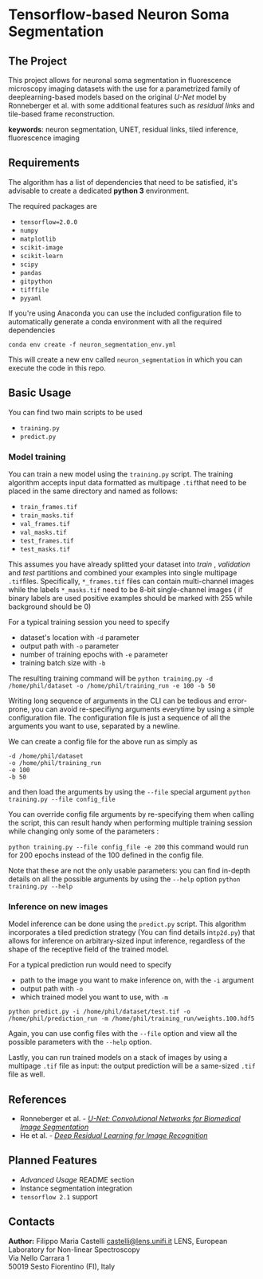 ﻿# Tensorflow-based Neuron Soma Segmentation
## The Project
This project allows for neuronal soma segmentation in fluorescence microscopy imaging datasets with the use for a parametrized family of deeplearning-based models based on the original *U-Net* model by Ronneberger et al. with some additional features such as *residual links* and tile-based frame reconstruction.

**keywords**: neuron segmentation, UNET, residual links, tiled inference, fluorescence imaging

## Requirements
The algorithm has a list of dependencies that need to be satisfied, it's advisable to create a dedicated **python 3** environment.

The required packages are
- `tensorflow=2.0.0`
- `numpy`
- `matplotlib`
- `scikit-image`
- `scikit-learn`
- `scipy`
- `pandas`
- `gitpython`
- `tifffile`
- `pyyaml`

If you're using Anaconda you can use the included configuration file to automatically generate a  conda environment with all the required dependencies

`conda env create -f neuron_segmentation_env.yml`

This will create a new env called `neuron_segmentation` in which you can execute the code in this repo.

## Basic Usage
You can find two main scripts to be used
- `training.py`
- `predict.py`
### Model training
 You can train a new model using the `training.py` script.
 The training algorithm accepts input data formatted as multipage `.tif`that need to be placed in the same directory and named as follows:
 - `train_frames.tif`
 - `train_masks.tif`
 - `val_frames.tif`
 - `val_masks.tif`
 - `test_frames.tif`
 - `test_masks.tif`
 
  This assumes you have already splitted your dataset into *train* , *validation* and *test* partitions and combined your examples into single multipage `.tif`files.
  Specifically, `*_frames.tif` files can contain multi-channel images while the labels `*_masks.tif` need to be 8-bit single-channel images ( if binary labels are used positive examples should be marked with 255 while background should be 0)

For a typical training session you need to specify 
- dataset's location with `-d` parameter
- output path with `-o` parameter 
- number of training epochs with `-e` parameter
- training batch size with `-b`

 The resulting training command will be
`python training.py -d /home/phil/dataset -o /home/phil/training_run -e 100 -b 50`

Writing long sequence of arguments in the CLI can be tedious and error-prone, you can avoid re-specifiyng arguments everytime by using a simple configuration file.
The configuration file is just a sequence of all the arguments you want to use, separated by a newline.

We can create a config file for the above run as simply as
```
-d /home/phil/dataset
-o /home/phil/training_run
-e 100
-b 50
```
and then load the arguments by using the `--file` special argument
`python training.py --file config_file`

You can override config file arguments by re-specifying them when calling the script, this can result handy when performing multiple training session while changing only some of the parameters :

`python training.py --file config_file -e 200`
this command would run for 200 epochs instead of the 100 defined in the config file. 


Note that these are not the only usable parameters: you can find in-depth details on all the possible arguments by using the `--help` option
`python training.py --help`

### Inference on new images
Model inference can be done using the `predict.py` script.
This algorithm incorporates a tiled prediction strategy (You can find details in`tp2d.py`) that allows for inference on arbitrary-sized input inference, regardless of the shape of the receptive field of the trained model.

For a typical prediction run would need to specify
- path to the image you want to make inference on, with the `-i` argument
- output path with `-o`
- which trained model you want to use, with `-m`

`python predict.py -i /home/phil/dataset/test.tif -o /home/phil/prediction_run -m /home/phil/training_run/weights.100.hdf5`

Again, you can use config files with the `--file` option and view all the possible parameters with the `--help` option.

Lastly, you can run trained models on a stack of images by using a multipage `.tif` file as input: the output prediction will be a same-sized `.tif` file as well.

## References

 - Ronneberger et al. - [*U-Net: Convolutional Networks for Biomedical Image Segmentation*](https://arxiv.org/abs/1505.04597)
 - He et al. - [*Deep Residual Learning for Image Recognition*](https://arxiv.org/abs/1512.03385)

## Planned Features
- *Advanced Usage* README section
- Instance segmentation integration
- `tensorflow 2.1` support
## Contacts
**Author:**
Filippo Maria Castelli
castelli@lens.unifi.it
LENS, European Laboratory for Non-linear Spectroscopy  
Via Nello Carrara 1  
50019 Sesto Fiorentino (FI), Italy
